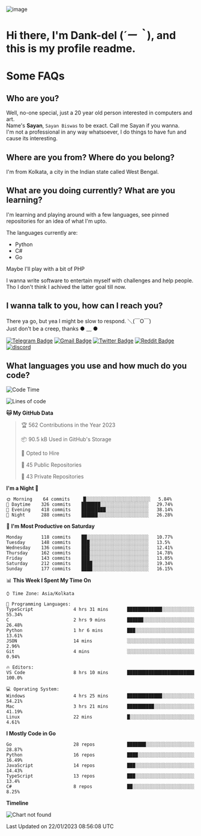 ![image](https://user-images.githubusercontent.com/63096193/125182844-29f20800-e22f-11eb-8dc9-b0f2d29647bb.png)

# **Hi there, I'm Dank-del (*´ー｀*), and this is my profile readme.**
<!--  [![Profile views](https://gpvc.arturio.dev/dank-del)](https://github.com/dank-del) -->
# Some FAQs

## **Who are you?**

Well, no-one special, just a 20 year old person interested in computers and art. \
Name's **Sayan**, `Sayan Biswas` to be exact. Call me Sayan if you wanna. \
I'm not a professional in any way whatsoever, I do things to have fun and cause its interesting.

## **Where are you from? Where do you belong?**

I'm from Kolkata, a city in the Indian state called West Bengal.

## **What are you doing currently? What are you learning?**

I'm learning and playing around with a few languages, see pinned repositories for an idea of what I'm upto.

The languages currently are:

- Python
- C#
- Go

Maybe I'll play with a bit of PHP

I wanna write software to entertain myself with challenges and help people. \
Tho I don't think I achived the latter goal till now.

<!--## **Eww, I see a weeb profile.**

Can't help it, it's the best way to hide my face on this account
> Why do people hate weebs .-.

## **Cool, what more interests you?**

My interests are quite, weird. They're scattered all over the place. \
I've been fascinated by music and have studied it since the age of 6, I've performed on stage and on air but yeah now I've been away from that. I specialize in key instruments. \
Another thing that interests me is Media Production, aka, working with audio, video and broadcasting media.

> I just like art in general. also feeds the reason of me being obsessed with Japanese drawings (⋟ ﹏ ⋞)-->

## **I wanna talk to you, how can I reach you?**

There ya go, but yea I might be slow to respond. ＼(￣O￣) \
Just don't be a creep, thanks ● ﹏ ●

[![Telegram Badge](https://img.shields.io/badge/-dank_as_fuck-1ca0f1?style=flat-square&logo=telegram&logoColor=white&link=https://t.me/dank_as_fuck)](https://t.me/dank_as_fuck)
[![Gmail Badge](https://img.shields.io/badge/-sayan@asia.com-c14438?style=flat-square&logo=Gmail&logoColor=white&link=mailto:sayan@asia.com)](mailto:sayan@asia.com)
[![Twitter Badge](https://img.shields.io/twitter/follow/TheDankDel?style=social)](https://twitter.com/TheDankDel)
[![Reddit Badge](https://img.shields.io/reddit/user-karma/combined/dank_as_fuck_?style=social)](https://www.reddit.com/user/dank_as_fuck_/)
[![discord](https://discord-md-badge.vercel.app/api/shield/506536929152466945?style=social)](https://discordapp.com/users/506536929152466945)

## **What languages you use and how much do you code?**

<!--START_SECTION:waka-->
![Code Time](http://img.shields.io/badge/Code%20Time-1%2C017%20hrs%2057%20mins-blue)

![Lines of code](https://img.shields.io/badge/From%20Hello%20World%20I%27ve%20Written-1%20Million%20lines%20of%20code-blue)

**🐱 My GitHub Data** 

> 🏆 562 Contributions in the Year 2023
 > 
> 📦 90.5 kB Used in GitHub's Storage 
 > 
> 💼 Opted to Hire
 > 
> 📜 45 Public Repositories 
 > 
> 🔑 43 Private Repositories  
 > 
**I'm a Night 🦉** 

```text
🌞 Morning    64 commits     █░░░░░░░░░░░░░░░░░░░░░░░░   5.84% 
🌆 Daytime    326 commits    ███████░░░░░░░░░░░░░░░░░░   29.74% 
🌃 Evening    418 commits    █████████░░░░░░░░░░░░░░░░   38.14% 
🌙 Night      288 commits    ██████░░░░░░░░░░░░░░░░░░░   26.28%

```
📅 **I'm Most Productive on Saturday** 

```text
Monday       118 commits    ██░░░░░░░░░░░░░░░░░░░░░░░   10.77% 
Tuesday      148 commits    ███░░░░░░░░░░░░░░░░░░░░░░   13.5% 
Wednesday    136 commits    ███░░░░░░░░░░░░░░░░░░░░░░   12.41% 
Thursday     162 commits    ███░░░░░░░░░░░░░░░░░░░░░░   14.78% 
Friday       143 commits    ███░░░░░░░░░░░░░░░░░░░░░░   13.05% 
Saturday     212 commits    ████░░░░░░░░░░░░░░░░░░░░░   19.34% 
Sunday       177 commits    ████░░░░░░░░░░░░░░░░░░░░░   16.15%

```


📊 **This Week I Spent My Time On** 

```text
⌚︎ Time Zone: Asia/Kolkata

💬 Programming Languages: 
TypeScript               4 hrs 31 mins       █████████████░░░░░░░░░░░░   55.34% 
C                        2 hrs 9 mins        ██████░░░░░░░░░░░░░░░░░░░   26.48% 
Python                   1 hr 6 mins         ███░░░░░░░░░░░░░░░░░░░░░░   13.61% 
JSON                     14 mins             ░░░░░░░░░░░░░░░░░░░░░░░░░   2.96% 
Git                      4 mins              ░░░░░░░░░░░░░░░░░░░░░░░░░   0.94%

🔥 Editors: 
VS Code                  8 hrs 10 mins       █████████████████████████   100.0%

💻 Operating System: 
Windows                  4 hrs 25 mins       █████████████░░░░░░░░░░░░   54.21% 
Mac                      3 hrs 21 mins       ██████████░░░░░░░░░░░░░░░   41.19% 
Linux                    22 mins             █░░░░░░░░░░░░░░░░░░░░░░░░   4.61%

```

**I Mostly Code in Go** 

```text
Go                       28 repos            ███████░░░░░░░░░░░░░░░░░░   28.87% 
Python                   16 repos            ████░░░░░░░░░░░░░░░░░░░░░   16.49% 
JavaScript               14 repos            ███░░░░░░░░░░░░░░░░░░░░░░   14.43% 
TypeScript               13 repos            ███░░░░░░░░░░░░░░░░░░░░░░   13.4% 
C#                       8 repos             ██░░░░░░░░░░░░░░░░░░░░░░░   8.25%

```


**Timeline**

![Chart not found](https://raw.githubusercontent.com/Dank-del/Dank-del/main/charts/bar_graph.png) 


 Last Updated on 22/01/2023 08:56:08 UTC
<!--END_SECTION:waka-->

<!--## **Can I stalk your spotify?**

Um sure.

![OwO Spotify](https://spotify-recently-played-readme.vercel.app/api?user=31fdrsslnr7nvq4ytqwtw7c4rxfm&count=5)-->
